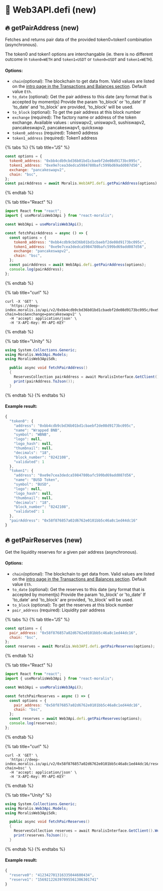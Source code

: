 # 🤖 Web3API.defi (new)

## 🔥 getPairAddress (new)

Fetches and returns pair data of the provided token0+token1 combination (asynchronous).

The token0 and token1 options are interchangable (ie. there is no different outcome in `token0=WETH` and `token1=USDT` or `token0=USDT` and `token1=WETH`).

#### Options:

- `chain`(optional): The blockchain to get data from. Valid values are listed on the [intro page in the Transactions and Balances section](https://docs.moralis.io/transactions-and-balances/intro). Default value `Eth`.
- `to_date` (optional): Get the pair address to this date (any format that is accepted by momentjs) Provide the param 'to_block' or 'to_date' If 'to_date' and 'to_block' are provided, 'to_block' will be used.
- `to_block` (optional): To get the pair address at this block number
- `exchange` (required): The factory name or address of the token exchange. Available values : uniswapv2, uniswapv3, sushiswapv2, pancakeswapv2, pancakeswapv1, quickswap
- `token0_address` (required): Token0 address
- `token1_address` (required): Token1 address

{% tabs %}
{% tab title="JS" %}

```javascript
const options = {
  token0_address: "0xbb4cdb9cbd36b01bd1cbaebf2de08d9173bc095c",
  token1_address: "0xe9e7cea3dedca5984780bafc599bd69add087d56",
  exchange: "pancakeswapv2",
  chain: "bsc",
};
const pairAddress = await Moralis.Web3API.defi.getPairAddress(options);
```

{% endtab %}

{% tab title="React" %}

```javascript
import React from "react";
import { useMoralisWeb3Api } from "react-moralis";

const Web3Api = useMoralisWeb3Api();

const fetchPairAddress = async () => {
  const options = {
    token0_address: "0xbb4cdb9cbd36b01bd1cbaebf2de08d9173bc095c",
    token1_address: "0xe9e7cea3dedca5984780bafc599bd69add087d56",
    exchange: "pancakeswapv2",
    chain: "bsc",
  };
  const pairAddress = await Web3Api.defi.getPairAddress(options);
  console.log(pairAddress);
};
```

{% endtab %}

{% tab title="curl" %}

```
curl -X 'GET' \
  'https://deep-index.moralis.io/api/v2/0xbb4cdb9cbd36b01bd1cbaebf2de08d9173bc095c/0xe9e7cea3dedca5984780bafc599bd69add087d56/pairAddress?chain=bsc&exchange=pancakeswapv2' \
  -H 'accept: application/json' \
  -H 'X-API-Key: MY-API-KEY'
```

{% endtab %}

{% tab title="Unity" %}

```csharp
using System.Collections.Generic;
using Moralis.Web3Api.Models;
using MoralisWeb3ApiSdk;

  public async void fetchPairAddress()
  {
    ReservesCollection pairAddress = await MoralisInterface.GetClient().Web3Api.Defi.GetPairAddress(exchange:"pancakeswapv2" , token0Address:"0xbb4cdb9cbd36b01bd1cbaebf2de08d9173bc095c" , token1Address:"0xe9e7cea3dedca5984780bafc599bd69add087d56", chain:ChainList.bsc);
    print(pairAddress.ToJson());
  }
```

{% endtab %}
{% endtabs %}

#### Example result:

```javascript
{
  "token0": {
    "address": "0xbb4cdb9cbd36b01bd1cbaebf2de08d9173bc095c",
    "name": "Wrapped BNB",
    "symbol": "WBNB",
    "logo": null,
    "logo_hash": null,
    "thumbnail": null,
    "decimals": "18",
    "block_number": "8242108",
    "validated": 1
  },
  "token1": {
    "address": "0xe9e7cea3dedca5984780bafc599bd69add087d56",
    "name": "BUSD Token",
    "symbol": "BUSD",
    "logo": null,
    "logo_hash": null,
    "thumbnail": null,
    "decimals": "18",
    "block_number": "8242108",
    "validated": 1
  },
  "pairAddress": "0x58f876857a02d6762e0101bb5c46a8c1ed44dc16"
}
```

## 🔥 getPairReserves (new)

Get the liquidity reserves for a given pair address (asynchronous).

#### Options:

- `chain`(optional): The blockchain to get data from. Valid values are listed on the [intro page in the Transactions and Balances section](https://docs.moralis.io/transactions-and-balances/intro). Default value `Eth`.
- `to_date` (optional): Get the reserves to this date (any format that is accepted by momentjs) Provide the param 'to_block' or 'to_date' If 'to_date' and 'to_block' are provided, 'to_block' will be used.
- `to_block` (optional): To get the reserves at this block number
- `pair_address` (required): Liquidity pair address

{% tabs %}
{% tab title="JS" %}

```javascript
const options = {
  pair_address: "0x58f876857a02d6762e0101bb5c46a8c1ed44dc16",
  chain: "bsc",
};
const reserves = await Moralis.Web3API.defi.getPairReserves(options);
```

{% endtab %}

{% tab title="React" %}

```javascript
import React from "react";
import { useMoralisWeb3Api } from "react-moralis";

const Web3Api = useMoralisWeb3Api();

const fetchPairReserves = async () => {
  const options = {
    pair_address: "0x58f876857a02d6762e0101bb5c46a8c1ed44dc16",
    chain: "bsc",
  };
  const reserves = await Web3Api.defi.getPairReserves(options);
  console.log(reserves);
};
```

{% endtab %}

{% tab title="curl" %}

```
curl -X 'GET' \
  'https://deep-index.moralis.io/api/v2/0x58f876857a02d6762e0101bb5c46a8c1ed44dc16/reserves?chain=bsc' \
  -H 'accept: application/json' \
  -H 'X-API-Key: MY-API-KEY'
```

{% endtab %}

{% tab title="Unity" %}

```csharp
using System.Collections.Generic;
using Moralis.Web3Api.Models;
using MoralisWeb3ApiSdk;

  public async void fetchPairReserves()
  {
    ReservesCollection reserves = await MoralisInterface.GetClient().Web3Api.Defi.GetPairReserves(pairAddress:"0x58f876857a02d6762e0101bb5c46a8c1ed44dc16" , ChainList.bsc);
    print(reserves.ToJson());
  }
```

{% endtab %}
{% endtabs %}

#### Example result:

```javascript
{
  "reserve0": "412342701316335044600434",
  "reserve1": "156921226397095561306301741"
}
```
